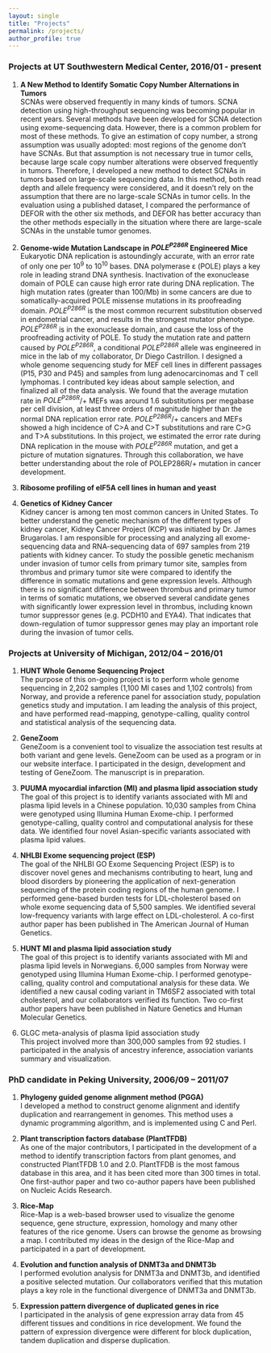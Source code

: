 ```yaml
---
layout: single
title: "Projects"
permalink: /projects/
author_profile: true
---
```


### Projects at UT Southwestern Medical Center, 2016/01 - present
1. **A New Method to Identify Somatic Copy Number Alternations in Tumors**  
    SCNAs were observed frequently in many kinds of tumors. SCNA detection using high-throughput sequencing was becoming popular in recent years. Several methods have been developed for SCNA detection using exome-sequencing data. However, there is a common problem for most of these methods. To give an estimation of copy number, a strong assumption was usually adopted: most regions of the genome don’t have SCNAs. But that assumption is not necessary true in tumor cells, because large scale copy number alterations were observed frequently in tumors. Therefore, I developed a new method to detect SCNAs in tumors based on large-scale sequencing data. In this method, both read depth and allele frequency were considered, and it doesn’t rely on the assumption that there are no large-scale SCNAs in tumor cells. In the evaluation using a published dataset, I compared the performance of DEFOR with the other six methods, and DEFOR has better accuracy than the other methods especially in the situation where there are large-scale SCNAs in the unstable tumor genomes.

2. **Genome-wide Mutation Landscape in _POLE<sup>P286R</sup>_ Engineered Mice**  
    Eukaryotic DNA replication is astoundingly accurate, with an error rate of only one per 10<sup>9</sup> to 10<sup>10</sup> bases. DNA polymerase ε (POLE) plays a key role in leading strand DNA synthesis. Inactivation of the exonuclease domain of POLE can cause high error rate during DNA replication. The high mutation rates (greater than 100/Mb) in some cancers are due to somatically-acquired POLE missense mutations in its proofreading domain. _POLE<sup>P286R</sup>_ is the most common recurrent substitution observed in endometrial cancer, and results in the strongest mutator phenotype. _POLE<sup>P286R</sup>_ is in the exonuclease domain, and cause the loss of the proofreading activity of POLE. To study the mutation rate and pattern caused by _POLE<sup>P286R</sup>_, a conditional _POLE<sup>P286R</sup>_ allele was engineered in mice in the lab of my collaborator, Dr Diego Castrillon. I designed a whole genome sequencing study for MEF cell lines in different passages (P15, P30 and P45) and samples from lung adenocarcinomas and T cell lymphomas. I contributed key ideas about sample selection, and finalized all of the data analysis. We found that the average mutation rate in _POLE<sup>P286R</sup>_/+ MEFs was around 1.6 substitutions per megabase per cell division, at least three orders of magnitude higher than the normal DNA replication error rate. _POLE<sup>P286R</sup>_/+ cancers and MEFs showed a high incidence of C>A and C>T substitutions and rare C>G and T>A substitutions. In this project, we estimated the error rate during DNA replication in the mouse with _POLE<sup>P286R</sup>_ mutation, and get a picture of mutation signatures. Through this collaboration, we have better understanding about the role of POLEP286R/+ mutation in cancer development.
    
3. **Ribosome profiling of eIF5A cell lines in human and yeast**  


3. **Genetics of Kidney Cancer**  
    Kidney cancer is among ten most common cancers in United States. To better understand the genetic mechanism of the different types of kidney cancer, Kidney Cancer Project (KCP) was initiated by Dr. James Brugarolas. I am responsible for processing and analyzing all exome-sequencing data and RNA-sequencing data of 697 samples from 219 patients with kidney cancer.
To study the possible genetic mechanism under invasion of tumor cells from primary tumor site, samples from thrombus and primary tumor site were compared to identify the difference in somatic mutations and gene expression levels. Although there is no significant difference between thrombus and primary tumor in terms of somatic mutations, we observed several candidate genes with significantly lower expression level in thrombus, including known tumor suppressor genes (e.g. PCDH10 and EYA4). That indicates that down-regulation of tumor suppressor genes may play an important role during the invasion of tumor cells.

### Projects at University of Michigan, 2012/04 – 2016/01
1. **HUNT Whole Genome Sequencing Project**  
    The purpose of this on-going project is to perform whole genome sequencing in 2,202 samples (1,100 MI cases and 1,102 controls) from Norway, and provide a reference panel for association study, population genetics study and imputation. I am leading the analysis of this project, and have performed read-mapping, genotype-calling, quality control and statistical analysis of the sequencing data.

2. **GeneZoom**  
    GeneZoom is a convenient tool to visualize the association test results at both variant and gene levels. GeneZoom can be used as a program or in our website interface. I participated in the design, development and testing of GeneZoom. The manuscript is in preparation.

3. **PUUMA myocardial infarction (MI) and plasma lipid association study**  
    The goal of this project is to identify variants associated with MI and plasma lipid levels in a Chinese population. 10,030 samples from China were genotyped using Illumina Human Exome-chip. I performed genotype-calling, quality control and computational analysis for these data. We identified four novel Asian-specific variants associated with plasma lipid values.

4. **NHLBI Exome sequencing project (ESP)**  
    The goal of the NHLBI GO Exome Sequencing Project (ESP) is to discover novel genes and mechanisms contributing to heart, lung and blood disorders by pioneering the application of next-generation sequencing of the protein coding regions of the human genome. I performed gene-based burden tests for LDL-cholesterol based on whole exome sequencing data of 5,500 samples. We identified several low-frequency variants with large effect on LDL-cholesterol. A co-first author paper has been published in The American Journal of Human Genetics.

5. **HUNT MI and plasma lipid association study**  
    The goal of this project is to identify variants associated with MI and plasma lipid levels in Norwegians. 6,000 samples from Norway were genotyped using Illumina Human Exome-chip. I performed genotype-calling, quality control and computational analysis for these data. We identified a new causal coding variant in TM6SF2 associated with total cholesterol, and our collaborators verified its function. Two co-first author papers have been published in Nature Genetics and Human Molecular Genetics.

6. GLGC meta-analysis of plasma lipid association study  
    This project involved more than 300,000 samples from 92 studies. I participated in the analysis of ancestry inference, association variants summary and visualization.

### PhD candidate in Peking University, 2006/09 – 2011/07

1. **Phylogeny guided genome alignment method (PGGA)**  
    I developed a method to construct genome alignment and identify duplication and rearrangement in genomes. This method uses a dynamic programming algorithm, and is implemented using C and Perl.

2. **Plant transcription factors database (PlantTFDB)**  
    As one of the major contributors, I participated in the development of a method to identify transcription factors from plant genomes, and constructed PlantTFDB 1.0 and 2.0. PlantTFDB is the most famous database in this area, and it has been cited more than 300 times in total. One first-author paper and two co-author papers have been published on Nucleic Acids Research.

3. **Rice-Map**  
    Rice-Map is a web-based browser used to visualize the genome sequence, gene structure, expression, homology and many other features of the rice genome. Users can browse the genome as browsing a map. I contributed my ideas in the design of the Rice-Map and participated in a part of development.

4. **Evolution and function analysis of DNMT3a and DNMT3b**  
    I performed evolution analysis for DNMT3a and DNMT3b, and identified a positive selected mutation. Our collaborators verified that this mutation plays a key role in the functional divergence of DNMT3a and DNMT3b.

5. **Expression pattern divergence of duplicated genes in rice**  
    I participated in the analysis of gene expression array data from 45 different tissues and conditions in rice development. We found the pattern of expression divergence were different for block duplication, tandem duplication and disperse duplication.
